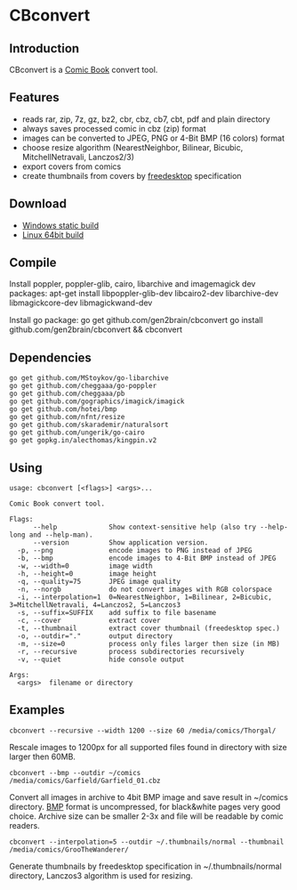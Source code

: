 CBconvert
=========

Introduction
------------

CBconvert is a [Comic Book](http://en.wikipedia.org/wiki/Comic_Book_Archive_file) convert tool.


Features
--------

 - reads rar, zip, 7z, gz, bz2, cbr, cbz, cb7, cbt, pdf and plain directory
 - always saves processed comic in cbz (zip) format
 - images can be converted to JPEG, PNG or 4-Bit BMP (16 colors) format
 - choose resize algorithm (NearestNeighbor, Bilinear, Bicubic, MitchellNetravali, Lanczos2/3)
 - export covers from comics
 - create thumbnails from covers by [freedesktop](http://www.freedesktop.org/wiki/) specification

Download
--------

 - [Windows static build](https://github.com/gen2brain/cbconvert/releases/download/0.1.0/bukanir-0.1.0.zip)
 - [Linux 64bit build](https://github.com/gen2brain/cbconvert/releases/download/0.1.0/bukanir-0.1.0.tar.gz)

Compile
-------

Install poppler, poppler-glib, cairo, libarchive and imagemagick dev packages:
    apt-get install libpoppler-glib-dev libcairo2-dev libarchive-dev libmagickcore-dev libmagickwand-dev

Install go package:
    go get github.com/gen2brain/cbconvert
    go install github.com/gen2brain/cbconvert && cbconvert

Dependencies
------------

	go get github.com/MStoykov/go-libarchive
	go get github.com/cheggaaa/go-poppler
	go get github.com/cheggaaa/pb
	go get github.com/gographics/imagick/imagick
	go get github.com/hotei/bmp
	go get github.com/nfnt/resize
	go get github.com/skarademir/naturalsort
	go get github.com/ungerik/go-cairo
    go get gopkg.in/alecthomas/kingpin.v2

Using
-----

    usage: cbconvert [<flags>] <args>...

    Comic Book convert tool.

    Flags:
          --help             Show context-sensitive help (also try --help-long and --help-man).
          --version          Show application version.
      -p, --png              encode images to PNG instead of JPEG
      -b, --bmp              encode images to 4-Bit BMP instead of JPEG
      -w, --width=0          image width
      -h, --height=0         image height
      -q, --quality=75       JPEG image quality
      -n, --norgb            do not convert images with RGB colorspace
      -i, --interpolation=1  0=NearestNeighbor, 1=Bilinear, 2=Bicubic, 3=MitchellNetravali, 4=Lanczos2, 5=Lanczos3
      -s, --suffix=SUFFIX    add suffix to file basename
      -c, --cover            extract cover
      -t, --thumbnail        extract cover thumbnail (freedesktop spec.)
      -o, --outdir="."       output directory
      -m, --size=0           process only files larger then size (in MB)
      -r, --recursive        process subdirectories recursively
      -v, --quiet            hide console output

    Args:
      <args>  filename or directory


Examples
--------

    cbconvert --recursive --width 1200 --size 60 /media/comics/Thorgal/

Rescale images to 1200px for all supported files found in directory with size larger then 60MB.

    cbconvert --bmp --outdir ~/comics /media/comics/Garfield/Garfield_01.cbz

Convert all images in archive to 4bit BMP image and save result in ~/comics directory. [BMP](http://en.wikipedia.org/wiki/BMP_file_format) format is uncompressed, for black&white pages very good choice. Archive size can be smaller 2-3x and file will be readable by comic readers.

    cbconvert --interpolation=5 --outdir ~/.thumbnails/normal --thumbnail /media/comics/GrooTheWanderer/

Generate thumbnails by freedesktop specification in ~/.thumbnails/normal directory, Lanczos3 algorithm is used for resizing.
